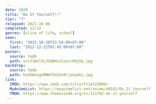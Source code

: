 ```yaml
---
date: 2020
title: "Do It Yourself!!"
tier: "?"
released: 2022-10-06
completed: 12/12
genres: [slice of life, school]
seen:
  first: "2022-10-20T23:54:00+07:00"
  last: "2022-12-22T02:45:00+07:00"
poster:
  source: tmdb
  path: ocsJ1WzlVL2GQWHx1SzozcKHjUp.jpg
backdrop:
  source: tmdb
  path: bzG9AongeMWW75U2Gn0rjoSymki.jpg
link:
  IMDb: https://www.imdb.com/title/tt14323890/
  MyAnimeList: https://myanimelist.net/anime/48542/Do_It_Yourself
  TMDB: https://www.themoviedb.org/tv/121702-do-it-yourself
---
```

